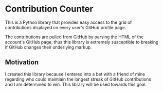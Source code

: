 # Contribution Counter

This is a Python library that provides easy access to the grid of contributions displayed on every user's GitHub profile page.

The contributions are pulled from GitHub by parsing the HTML of the account's GitHub page, thus this library is extremely susceptible to breaking if GitHub changes their underlying markup.

## Motivation

I created this library because I entered into a bet with a friend of mine regarding who could maintiain the longest streak of GitHub contributions and I am determined to win. This library will be used towards this goal.
